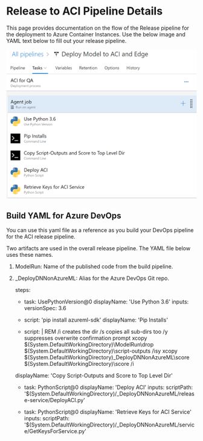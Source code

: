 # Release to ACI Pipeline Details

This page provides documentation on the flow of the Release pipeline for the deployment to Azure Container Instances.  Use the below image and YAML text below to fill out your release pipeline.

![alt text](./img/release-aci.PNG "Release Tasks for Deploying to Azure Container Instances")

## Build YAML for Azure DevOps

You can use this yaml file as a reference as you build your DevOps pipeline for the ACI release pipeline.

Two artifacts are used in the overall release pipeline.  The YAML file below uses these names.
1. ModelRun: Name of the published code from the build pipeline.
1. _DeployDNNonAzureML: Alias for the Azure DevOps Git repo.

    steps:
    - task: UsePythonVersion@0
    displayName: 'Use Python 3.6'
    inputs:
        versionSpec: 3.6

    - script: 'pip install azureml-sdk'
    displayName: 'Pip Installs'

    - script: |
    REM /i creates the dir /s copies all sub-dirs too /y suppresses overwrite confirmation prompt
    xcopy $(System.DefaultWorkingDirectory)\ModelRun\drop $(System.DefaultWorkingDirectory)\script-outputs /isy
    xcopy $(System.DefaultWorkingDirectory)\_DeployDNNonAzureML\score $(System.DefaultWorkingDirectory)\score /i
    
    displayName: 'Copy Script-Outputs and Score to Top Level Dir'

    - task: PythonScript@0
    displayName: 'Deploy ACI'
    inputs:
        scriptPath: '$(System.DefaultWorkingDirectory)/_DeployDNNonAzureML/release-service/DeployACI.py'

    - task: PythonScript@0
    displayName: 'Retrieve Keys for ACI Service'
    inputs:
        scriptPath: '$(System.DefaultWorkingDirectory)/_DeployDNNonAzureML/service/GetKeysForService.py'

